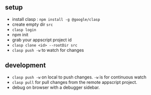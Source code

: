## setup
- install clasp : `npm install -g @google/clasp` 
- create empty dir `src`
- `clasp login`
- npm init
- grab your appscript project id
- `clasp clone <id> --rootDir src`
- `clasp push -w` to watch for changes

## development
- `clasp push -w` on local to push changes. `-w` is for continuous watch
- `clasp pull` for pull changes from the remote appscript project.
- debug on browser with a debugger sidebar.
